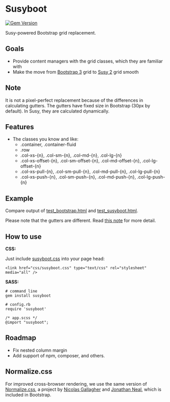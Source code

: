 # Susyboot
[![Gem Version](https://badge.fury.io/rb/susyboot.svg)](https://badge.fury.io/rb/susyboot)

Susy-powered Bootstrap grid replacement.

Goals
---
- Provide content managers with the grid classes, which they are familiar with
- Make the move from [Bootstrap 3](http://getbootstrap.com/) grid to [Susy 2](http://susy.oddbird.net/) grid smooth

Note
---
It is not a pixel-perfect replacement because of the differences in calculating gutters.
The gutters have fixed size in Bootstrap (30px by default). In Susy, they are calculated dynamically.

Features
---

- The classes you know and like: 
  - .container, .container-fluid
  - .row 
  - .col-xs-{n}, .col-sm-{n}, .col-md-{n}, .col-lg-{n}
  - .col-xs-offset-{n}, .col-sm-offset-{n}, .col-md-offset-{n}, .col-lg-offset-{n}
  - .col-xs-pull-{n}, .col-sm-pull-{n}, .col-md-pull-{n}, .col-lg-pull-{n}
  - .col-xs-push-{n}, .col-sm-push-{n}, .col-md-push-{n}, .col-lg-push-{n}

Example
---
Compare output of [test_bootstrap.html](https://htmlpreview.github.io/?https://raw.githubusercontent.com/kkomelin/susyboot/master/examples/test_bootstrap.html) and
[test_susyboot.html](https://htmlpreview.github.io/?https://raw.githubusercontent.com/kkomelin/susyboot/master/examples/test_susyboot.html).

Please note that the gutters are different. Read [this note](#note) for more detail.

How to use
---

**CSS:**

Just include [susyboot.css](https://github.com/kkomelin/susyboot/blob/master/css/susyboot.css) into your page head:

```
<link href="css/susyboot.css" type="text/css" rel="stylesheet" media="all" />
```

**SASS:**

```
# command line
gem install susyboot
```

```
# config.rb
require 'susyboot'
```

```
/* app.scss */
@import "susyboot";
```

Roadmap
---
- Fix nested column margin
- Add support of npm, composer, and others.

Normalize.css
---
For improved cross-browser rendering,
we use the same version of [Normalize.css](http://necolas.github.io/normalize.css/),
a project by [Nicolas Gallagher](https://twitter.com/necolas)
and [Jonathan Neal](https://twitter.com/jon_neal), which is included in Bootstrap.

